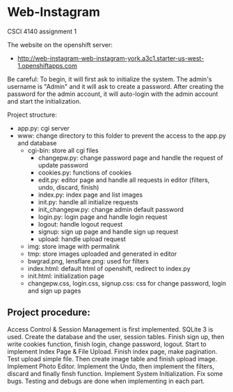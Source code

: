 # Web-Instagram
CSCI 4140 assignment 1

The website on the openshift server: 
- http://web-instagram-web-instagram-york.a3c1.starter-us-west-1.openshiftapps.com

Be careful:
To begin, it will first ask to initialize the system. The admin's username is "Admin" and it will ask to create a password.
After creating the password for the admin account, it will auto-login with the admin account and start the initialization.

Project structure:
- app.py: cgi server
- www: change directory to this folder to prevent the access to the app.py and database
  - cgi-bin: store all cgi files
    - changepw.py: change password page and handle the request of update password
    - cookies.py: functions of cookies
    - edit.py: editor page and handle all requests in editor (filters, undo, discard, finish)
    - index.py: index page and list images
    - init.py: handle all initialize requests
    - init_changepw.py: change admin default password
    - login.py: login page and handle login request
    - logout: handle logout request
    - signup: sign up page and handle sign up request
    - upload: handle upload request
  - img: store image with permalink
  - tmp: store images uploaded and generated in editor
  - bwgrad.png, lensflare.png: used for filters
  - index.html: default html of openshift, redirect to index.py
  - init.html: initialization page
  - changepw.css, login.css, signup.css: css for change password, login and sign up pages
  
Project procedure:
--
Access Control & Session Management is first implemented.
SQLite 3 is used. Create the database and the user, session tables. Finish sign up, then write cookies function, finish login, change password, logout.
Start to implement Index Page & File Upload.
Finish index page, make pagination.
Test upload simple file. Then create image table and finish upload image.
Implement Photo Editor.
Implement the Undo, then implement the filters, discard and finally finsh function.
Implement System Initialization.
Fix some bugs.
Testing and debugs are done when implementing in each part.
